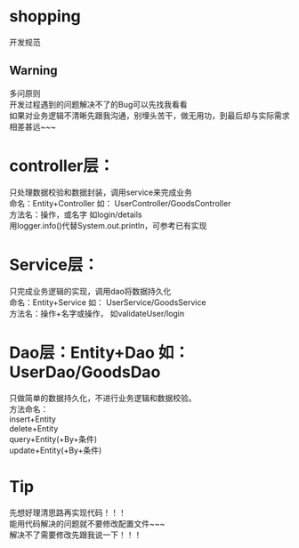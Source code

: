 # shopping
开发规范
##  Warning
多问原则  
开发过程遇到的问题解决不了的Bug可以先找我看看  
如果对业务逻辑不清晰先跟我沟通，别埋头苦干，做无用功，到最后却与实际需求相差甚远~~~  

# controller层：
只处理数据校验和数据封装，调用service来完成业务  
命名：Entity+Controller  如： UserController/GoodsController  
方法名：操作，或名字  如login/details  
用logger.info()代替System.out.println，可参考已有实现  

# Service层：
只完成业务逻辑的实现，调用dao将数据持久化  
命名：Entity+Service  如： UserService/GoodsService  
方法名：操作+名字或操作，  如validateUser/login  

# Dao层：Entity+Dao  如： UserDao/GoodsDao
只做简单的数据持久化，不进行业务逻辑和数据校验。  
方法命名：  
insert+Entity  
delete+Entity  
query+Entity(+By+条件)  
update+Entity(+By+条件)  

# Tip
先想好理清思路再实现代码！！！  
能用代码解决的问题就不要修改配置文件~~~  
解决不了需要修改先跟我说一下！！！  
